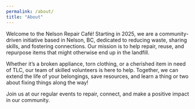 ```yaml
---
permalink: /about/
title: "About"
---
```


Welcome to the Nelson Repair Café! Starting in 2025, we are a community-driven initiative based in Nelson, BC, dedicated to reducing waste, sharing skills, and fostering connections. Our mission is to help repair, reuse, and repurpose items that might otherwise end up in the landfill.

Whether it’s a broken appliance, torn clothing, or a cherished item in need of TLC, our team of skilled volunteers is here to help. Together, we can extend the life of your belongings, save resources, and learn a thing or two about fixing things along the way!

Join us at our regular events to repair, connect, and make a positive impact in our community.